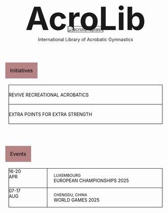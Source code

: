 # AcroLib

<!--![acrolib-logo](assets/acrolib-logo.png)-->

![acrolib-splash](assets/Reading-Acrobats-Refined-Colorised.png)

International Library of Acrobatic Gymnastics

<h2 class="h2-index">Initiatives</h2>
<ul class="news">
  <li>Revive Recreational Acrobatics</li>
  <li>Extra Points for Extra Strength</li>
</ul>

<h2 class="h2-index">Events</h2>
<ul class="events">
  <li><div class="date"><time>16-20 <br> APR</time></div> <div><span>Luxembourg</span> <br> European Championships 2025</div></li>
  <li><div class="date"><time>07-17 <br> AUG</time></div> <div><span>Chengdu, China</span> <br> World Games 2025</div></li>
</ul>

<style>
  h1 {
    font-size: 100px;
    text-align: center;
    padding-bottom: 0;
    padding-top: 0;
    margin: 0;
    margin-bottom: -50px;
  }

  p {
    text-align: center;
  }

  .up {
    display: none;
  }

  img {
    /* background: var(--light); */
    border: 1px solid;
    filter: grayscale(90%);
  }

  .h2-index {
    background: #b58384;
    padding: 15px;
    font-size: 16px;
    margin: 50px 0 0;
    display: inline-block;
    color: black;
    font-weight: normal;
  }

  .news {
    background: var(--nav-bg-light);
    color: black;
    list-style: none;
    padding: 20px;
    margin: 0 -10px;
  }
    .news ul {
      padding: 10px;
    }
  
  .events {
    background: var(--highlight);
    color: black;
    list-style: none;
    padding: 20px;
    margin: 0 -10px;
  }
    .events ul {
      list-style: none;
      padding: 10px;
      margin: 0 -10px;
    }
    .news li, .events li {
      border: 1px solid;
      text-transform: uppercase;
      height: 60px;
      display: flex;
      align-items: center;
      margin-bottom: -1px;
    }
    .date {
      font-style: normal;
      border-right: 1px solid;
      padding-right: 20px;
      height: 100%;
      margin-right: 20px;
      width: 100px;
    }

    time {
      align-self: center;
      text-align: center;
    }
  
    .events span {
      font-size: 12px;
    }

  main {
    padding-bottom: 0;
  }

  footer {
    display: none;
  }
</style>
